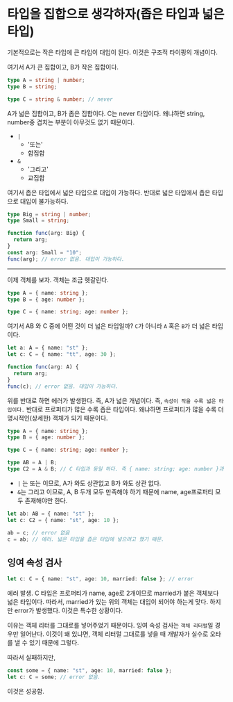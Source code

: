 # 타입을 집합으로 생각하자(좁은 타입과 넓은 타입)

기본적으로는 작은 타입에 큰 타입이 대입이 된다. 이것은 구조적 타이핑의 개념이다.

여기서 A가 큰 집합이고, B가 작은 집합이다.

```ts
type A = string | number;
type B = string;

type C = string & number; // never
```

A가 넓은 집합이고, B가 좁은 집합이다. C는 never 타입이다. 왜냐하면 string, number중 겹치는 부분이 아무것도 없기 때문이다.

- `|`
  - '또는'
  - 합집합
- `&`
  - '그리고'
  - 교집합

여기서 좁은 타입에서 넓은 타입으로 대입이 가능하다. 반대로 넓은 타입에서 좁은 타입으로 대입이 불가능하다.

```ts
type Big = string | number;
type Small = string;

function func(arg: Big) {
  return arg;
}
const arg: Small = "10";
func(arg); // error 없음. 대입이 가능하다.
```

---

이제 객체를 보자. 객체는 조금 헷갈린다.

```ts
type A = { name: string };
type B = { age: number };

type C = { name: string; age: number };
```

여기서 AB 와 C 중에 어떤 것이 더 넓은 타입일까? `C`가 아니라 `A` 혹은 `B`가 더 넓은 타입이다.

```ts
let a: A = { name: "st" };
let c: C = { name: "tt", age: 30 };

function func(arg: A) {
  return arg;
}
func(c); // error 없음. 대입이 가능하다.
```

위를 반대로 하면 에러가 발생한다. 즉, A가 넓은 개념이다. 즉, `속성이 작을 수록 넓은 타입이다.` 반대로 프로퍼티가 많은 수록 좁은 타입이다. 왜냐하면 프로퍼티가 많을 수록 더 명시적인(상세한) 객체가 되기 때문이다.

```ts
type A = { name: string };
type B = { age: number };

type C = { name: string; age: number };

type AB = A | B;
type C2 = A & B; // C 타입과 동일 하다. 즉 { name: string; age: number }과 같은 타입이다. 
```

- `|` 는 또는 이므로, A가 와도 상관없고 B가 와도 상관 없다.
- `&`는 그리고 이므로, A, B 두개 모두 만족해야 하기 때문에 name, age프로퍼티 모두 존재해야만 한다.

```ts
let ab: AB = { name: "st" };
let c: C2 = { name: "st", age: 10 };

ab = c; // error 없음
c = ab; // 에러. 넓은 타입을 좁은 타입에 넣으려고 했기 때문.
```

## 잉여 속성 검사

```ts
let c: C = { name: "st", age: 10, married: false }; // error
```

에러 발생. C 타입은 프로퍼티가 name, age로 2개이므로 married가 붙은 객체보다 넓은 타입이다. 따라서, married가 있는 위의 객체는 대입이 되어야 하는게 맞다. 하지만 error가 발생했다. 이것은 특수한 상황이다.

이유는 객체 리터를 그대로를 넣어주었기 때문이다. 잉여 속성 검사는 `객체 리터럴`일 경우만 일어난다. 이것이 왜 있냐면, 객체 리터럴 그대로를 넣을 때 개발자가 실수로 오타를 낼 수 있기 때문에 그렇다.

따라서 실패하지만, 

```ts
const some = { name: "st", age: 10, married: false };
let c: C = some; // error 없음.
```

이것은 성공함.
